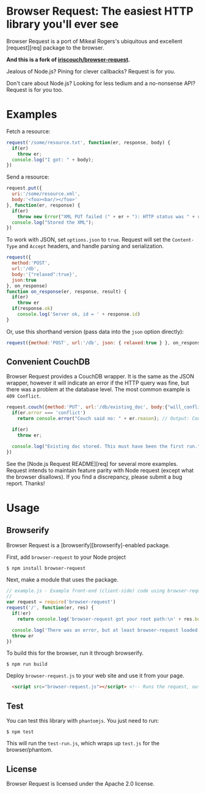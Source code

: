 # Browser Request: The easiest HTTP library you'll ever see

Browser Request is a port of Mikeal Rogers's ubiquitous and excellent [request][req] package to the browser.

**And this is a fork of [iriscouch/browser-request](https://github.com/iriscouch/browser-request).**

Jealous of Node.js? Pining for clever callbacks? Request is for you.

Don't care about Node.js? Looking for less tedium and a no-nonsense API? Request is for you too.

# Examples

Fetch a resource:

```javascript
request('/some/resource.txt', function(er, response, body) {
  if(er)
    throw er;
  console.log("I got: " + body);
})
```

Send a resource:

```javascript
request.put({
  uri:'/some/resource.xml',
  body:'<foo><bar/></foo>'
}, function(er, response) {
  if(er)
    throw new Error("XML PUT failed (" + er + "): HTTP status was " + response.status);
  console.log("Stored the XML");
})
```

To work with JSON, set `options.json` to `true`. Request will set the `Content-Type` and `Accept` headers, and handle parsing and serialization.

```javascript
request({
  method:'POST',
  url:'/db',
  body:'{"relaxed":true}',
  json:true
}, on_response)
function on_response(er, response, result) {
  if(er)
    throw er
  if(response.ok)
    console.log('Server ok, id = ' + response.id)
}
```

Or, use this shorthand version (pass data into the `json` option directly):

```javascript
request({method:'POST', url:'/db', json: { relaxed:true } }, on_response)
```

## Convenient CouchDB

Browser Request provides a CouchDB wrapper. It is the same as the JSON wrapper, however it will indicate an error if the HTTP query was fine, but there was a problem at the database level. The most common example is `409 Conflict`.

```javascript
request.couch({method:'PUT', url:'/db/existing_doc', body:{"will_conflict":"you bet!"}}, function(er, resp, result) {
  if(er.error === 'conflict')
    return console.error("Couch said no: " + er.reason); // Output: Couch said no: Document update conflict.

  if(er)
    throw er;

  console.log("Existing doc stored. This must have been the first run.");
})
```

See the [Node.js Request README][req] for several more examples. Request intends to maintain feature parity with Node request (except what the browser disallows). If you find a discrepancy, please submit a bug report. Thanks!

# Usage

## Browserify

Browser Request is a [browserify][browserify]-enabled package.

First, add `browser-request` to your Node project

    $ npm install browser-request

Next, make a module that uses the package.

```javascript
// example.js - Example front-end (client-side) code using browser-request via browserify
//
var request = require('browser-request')
request('/', function(er, res) {
  if(!er)
    return console.log('browser-request got your root path:\n' + res.body)

  console.log('There was an error, but at least browser-request loaded and ran!')
  throw er
})
```

To build this for the browser, run it through browserify.

    $ npm run build

Deploy `browser-request.js` to your web site and use it from your page.

```html
  <script src="browser-request.js"></script> <!-- Runs the request, outputs the result to the console -->
```

## Test

You can test this library with `phantomjs`. You just need to run:

    $ npm test

This will run the `test-run.js`, which wraps up `test.js` for the browser/phantom.

## License

Browser Request is licensed under the Apache 2.0 license.

